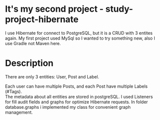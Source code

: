 # It's my second project - study-project-hibernate

I use Hibernate for connect to PostgreSQL, but it is a CRUD with 3 entites again. 
My first project used MySql so I wanted to try something new, also I use Gradle not Maven here.

# Description
There are only 3 entities: User, Post and Label.

Each user can have multiple Posts, and each Post have multiple Labels (#Tags). <br>
The metadata about all entities are stored in postgreSQL. I used Listeners for fill audit fields and graphs for optimize Hibernate requests.
In folder database.graphs i implemented my class for convenient graph management.
